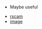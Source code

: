 * Maybe useful
- [rscam](https://github.com/loyd/rscam)
- [image](https://github.com/PistonDevelopers/image)
